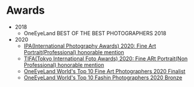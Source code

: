 # Awards

- 2018
  - OneEyeLand BEST OF THE BEST PHOTOGRAPHERS 2018
- 2020
  - [IPA(International Photography Awards) 2020: Fine Art Portrait(Professional) honorable mention](https://www.photoawards.com/winner/zoom.php?eid=8-199148-20)
  - [TIFA(Tokyo International Foto Awards) 2020: Fine ARt Portrait(Non Professional) honorable mention](https://www.tokyofotoawards.jp/winners/hm/2020/5073/)
  - [OneEyeLand World's Top 10 Fine Art Photographers 2020 Finalist](https://oneeyeland.com/top-10/photo-contest/fine-art/award_images.php?award_id=4179)
  - [OneEyeLand World's Top 10 Fashin Photographers 2020 Bronze](https://oneeyeland.com/top-10/photo-contest/fashion/award_images.php?award_id=4553)
